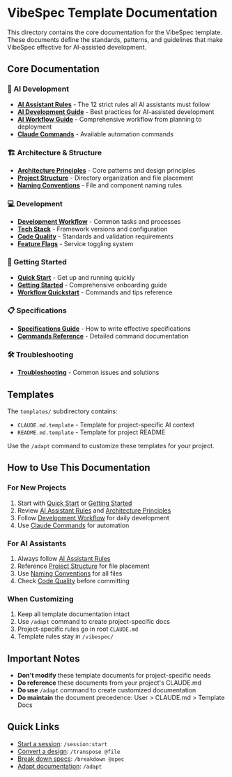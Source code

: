# VibeSpec Template Documentation

This directory contains the core documentation for the VibeSpec template. These documents define the standards, patterns, and guidelines that make VibeSpec effective for AI-assisted development.

## Core Documentation

### 🤖 AI Development
- [**AI Assistant Rules**](./ai-assistant-rules.md) - The 12 strict rules all AI assistants must follow
- [**AI Development Guide**](./ai-development-guide.md) - Best practices for AI-assisted development
- [**AI Workflow Guide**](./ai-workflow-guide.md) - Comprehensive workflow from planning to deployment
- [**Claude Commands**](./claude-commands.md) - Available automation commands

### 🏗️ Architecture & Structure
- [**Architecture Principles**](./architecture-principles.md) - Core patterns and design principles
- [**Project Structure**](./project-structure.md) - Directory organization and file placement
- [**Naming Conventions**](./naming-conventions.md) - File and component naming rules

### 💻 Development
- [**Development Workflow**](./development-workflow.md) - Common tasks and processes
- [**Tech Stack**](./tech-stack.md) - Framework versions and configuration
- [**Code Quality**](./code-quality.md) - Standards and validation requirements
- [**Feature Flags**](./feature-flags.md) - Service toggling system

### 🚀 Getting Started
- [**Quick Start**](./quick-start.md) - Get up and running quickly
- [**Getting Started**](./getting-started.md) - Comprehensive onboarding guide
- [**Workflow Quickstart**](./workflow-quickstart.md) - Commands and tips reference

### 📋 Specifications
- [**Specifications Guide**](./specifications.md) - How to write effective specifications
- [**Commands Reference**](./commands.md) - Detailed command documentation

### 🛠️ Troubleshooting
- [**Troubleshooting**](./troubleshooting.md) - Common issues and solutions

## Templates

The `templates/` subdirectory contains:
- `CLAUDE.md.template` - Template for project-specific AI context
- `README.md.template` - Template for project README

Use the `/adapt` command to customize these templates for your project.

## How to Use This Documentation

### For New Projects
1. Start with [Quick Start](./quick-start.md) or [Getting Started](./getting-started.md)
2. Review [AI Assistant Rules](./ai-assistant-rules.md) and [Architecture Principles](./architecture-principles.md)
3. Follow [Development Workflow](./development-workflow.md) for daily development
4. Use [Claude Commands](./claude-commands.md) for automation

### For AI Assistants
1. Always follow [AI Assistant Rules](./ai-assistant-rules.md)
2. Reference [Project Structure](./project-structure.md) for file placement
3. Use [Naming Conventions](./naming-conventions.md) for all files
4. Check [Code Quality](./code-quality.md) before committing

### When Customizing
1. Keep all template documentation intact
2. Use `/adapt` command to create project-specific docs
3. Project-specific rules go in root `CLAUDE.md`
4. Template rules stay in `/vibespec/`

## Important Notes

- **Don't modify** these template documents for project-specific needs
- **Do reference** these documents from your project's CLAUDE.md
- **Do use** `/adapt` command to create customized documentation
- **Do maintain** the document precedence: User > CLAUDE.md > Template Docs

## Quick Links

- [Start a session](/claude-commands.md#sessionstart): `/session:start`
- [Convert a design](/claude-commands.md#transpose): `/transpose @file`
- [Break down specs](/claude-commands.md#breakdown): `/breakdown @spec`
- [Adapt documentation](/claude-commands.md#adapt): `/adapt`